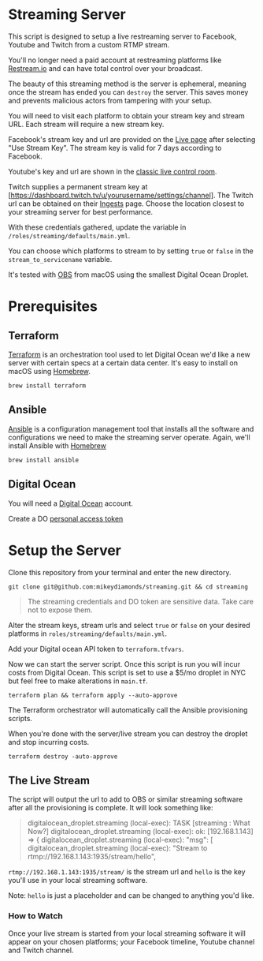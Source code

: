 # Streaming Server

This script is designed to setup a live restreaming server to Facebook, Youtube and Twitch from a custom RTMP stream.

You'll no longer need a paid account at restreaming platforms like [Restream.io](https://restream.io/) and can have total control over your broadcast.

The beauty of this streaming method is the server is ephemeral, meaning once the stream has ended you can `destroy` the server. This saves money and prevents malicious actors from tampering with your setup.

You will need to visit each platform to obtain your stream key and stream URL. Each stream will require a new stream key.

Facebook's stream key and url are provided on the [Live page](https://www.facebook.com/live/producer) after selecting "Use Stream Key". The stream key is valid for 7 days according to Facebook.

Youtube's key and url are shown in the [classic live control room](https://www.youtube.com/live_dashboard).

Twitch supplies a permanent stream key at [https://dashboard.twitch.tv/u/yourusername/settings/channel]. The Twitch url can be obtained on their [Ingests](https://stream.twitch.tv/ingests/) page. Choose the location closest to your streaming server for best performance.

With these credentials gathered, update the variable in `/roles/streaming/defaults/main.yml`.

You can choose which platforms to stream to by setting `true` or `false` in the `stream_to_servicename` variable.

It's tested with [OBS](https://obsproject.com/) from macOS using the smallest Digital Ocean Droplet.

# Prerequisites

## Terraform

[Terraform](https://www.terraform.io/) is an orchestration tool used to let Digital Ocean we'd like a new server with certain specs at a certain data center. It's easy to install on macOS using [Homebrew](https://brew.sh/).

```
brew install terraform
```

## Ansible

[Ansible](https://www.ansible.com/) is a configuration management tool that installs all the software and configurations we need to make the streaming server operate. Again, we'll install Ansible with [Homebrew](https://brew.sh/)

```
brew install ansible
```

## Digital Ocean

You will need a [Digital Ocean](https://m.do.co/c/19eed3ad1d11) account.

Create a DO [personal access token](https://www.digitalocean.com/docs/apis-clis/api/create-personal-access-token/)

# Setup the Server

Clone this repository from your terminal and enter the new directory.

```
git clone git@github.com:mikeydiamonds/streaming.git && cd streaming

```

> The streaming credentials and DO token are sensitive data. Take care not to expose them.

Alter the stream keys, stream urls and select `true` or `false` on your desired platforms in `roles/streaming/defaults/main.yml`.

Add your Digital ocean API token to `terraform.tfvars`.

Now we can start the server script. Once this script is run you will incur costs from Digital Ocean. This script is set to use a \$5/mo droplet in NYC but feel free to make alterations in `main.tf`.

```
terraform plan && terraform apply --auto-approve
```

The Terraform orchestrator will automatically call the Ansible provisioning scripts.

When you're done with the server/live stream you can destroy the droplet and stop incurring costs.

```
terraform destroy -auto-approve
```

## The Live Stream

The script will output the url to add to OBS or similar streaming software after all the provisioning is complete. It will look something like:

> digitalocean_droplet.streaming (local-exec): TASK [streaming : What Now?]
> digitalocean_droplet.streaming (local-exec): ok: [192.168.1.143] => {
> digitalocean_droplet.streaming (local-exec): "msg": [
> digitalocean_droplet.streaming (local-exec): "Stream to rtmp://192.168.1.143:1935/stream/hello",

`rtmp://192.168.1.143:1935/stream/` is the stream url and `hello` is the key you'll use in your local streaming software.

Note: `hello` is just a placeholder and can be changed to anything you'd like.

### How to Watch

Once your live stream is started from your local streaming software it will appear on your chosen platforms; your Facebook timeline, Youtube channel and Twitch channel.

